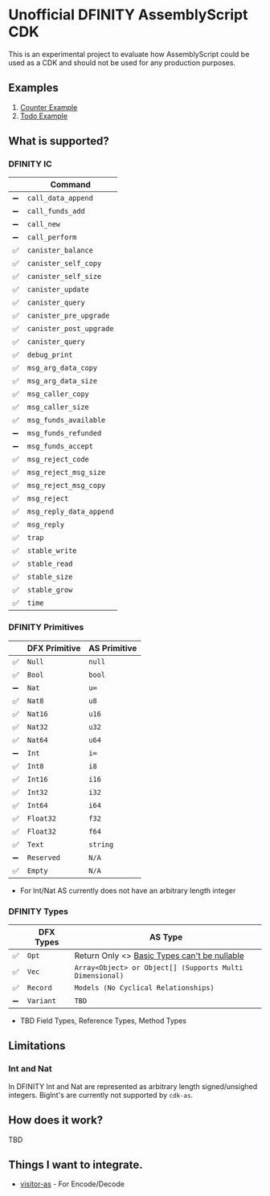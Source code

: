# Unofficial DFINITY AssemblyScript CDK

This is an experimental project to evaluate how AssemblyScript could be used as a CDK and should not be used for any production purposes.

## Examples

1. [Counter Example](https://github.com/rckprtr/as-dfinity-examples/tree/master/examples/counter)
1. [Todo Example](https://github.com/rckprtr/as-dfinity-examples/tree/master/examples/todo)

## What is supported?

### DFINITY IC

|  | Command |
| --- | --- |
| :heavy_minus_sign: | `call_data_append` |
| :heavy_minus_sign: | `call_funds_add` |
| :heavy_minus_sign: | `call_new` |
| :heavy_minus_sign: | `call_perform` |
| ✅ | `canister_balance` |
| ✅ | `canister_self_copy` |
| ✅ | `canister_self_size` |
| ✅ | `canister_update` |
| ✅ | `canister_query` |
| ✅ | `canister_pre_upgrade` |
| ✅ | `canister_post_upgrade` |
| ✅ | `canister_query` |
| ✅ | `debug_print` |
| ✅ | `msg_arg_data_copy` |
| ✅ | `msg_arg_data_size` |
| ✅ | `msg_caller_copy` |
| ✅ | `msg_caller_size` |
| ✅ | `msg_funds_available` |
| :heavy_minus_sign: | `msg_funds_refunded` |
| :heavy_minus_sign: | `msg_funds_accept` |
| ✅ | `msg_reject_code` |
| ✅ | `msg_reject_msg_size` |
| ✅ | `msg_reject_msg_copy` |
| ✅ | `msg_reject` |
| ✅ | `msg_reply_data_append` |
| ✅ | `msg_reply` |
| ✅ | `trap` |
| ✅ | `stable_write` |
| ✅ | `stable_read` |
| ✅ | `stable_size` |
| ✅ | `stable_grow` |
| ✅ | `time` |

### DFINITY Primitives

|  | DFX Primitive | AS Primitive |
| --- | --- | --- |
| ✅ | `Null` | `null` |
| ✅ | `Bool` | `bool` |
| :heavy_minus_sign: | `Nat` | `u∞` |
| ✅ | `Nat8` | `u8` |
| ✅ | `Nat16` | `u16` |
| ✅ | `Nat32` | `u32` |
| ✅ | `Nat64` | `u64` |
| :heavy_minus_sign: | `Int` | `i∞` |
| ✅ | `Int8` | `i8` |
| ✅ | `Int16` | `i16` |
| ✅ | `Int32` | `i32` |
| ✅ | `Int64` | `i64` |
| ✅ | `Float32` | `f32` |
| ✅ | `Float32` | `f64` |
| ✅ | `Text` | `string` |
| :heavy_minus_sign: | `Reserved` | `N/A` |
| ✅ | `Empty` | `N/A` |

* For Int/Nat AS currently does not have an arbitrary length integer

### DFINITY Types
|  | DFX Types | AS Type |
| --- | --- | --- |
| ✅ | `Opt` | Return Only <> [Basic Types can't be nullable](https://www.assemblyscript.org/types.html#type-rules) |
| ✅ | `Vec` | `Array<Object> or Object[] (Supports Multi Dimensional) ` |
| ✅ | `Record` | `Models (No Cyclical Relationships)` |
| :heavy_minus_sign: | `Variant` | `TBD` |


* TBD Field Types, Reference Types, Method Types

## Limitations

### Int and Nat

In DFINITY Int and Nat are represented as arbitrary length signed/unsighed integers.  BigInt's are currently not supported by `cdk-as`.

## How does it work?

TBD

## Things I want to integrate.

* [visitor-as](https://github.com/willemneal/visitor-as) - For Encode/Decode
